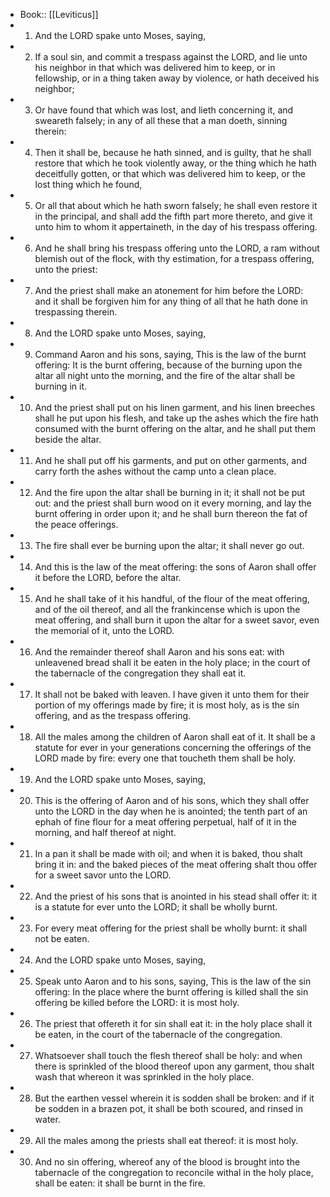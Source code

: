 - Book:: [[Leviticus]]
- 1. And the LORD spake unto Moses, saying,
- 2. If a soul sin, and commit a trespass against the LORD, and lie unto his neighbor in that which was delivered him to keep, or in fellowship, or in a thing taken away by violence, or hath deceived his neighbor;
- 3. Or have found that which was lost, and lieth concerning it, and sweareth falsely; in any of all these that a man doeth, sinning therein:
- 4. Then it shall be, because he hath sinned, and is guilty, that he shall restore that which he took violently away, or the thing which he hath deceitfully gotten, or that which was delivered him to keep, or the lost thing which he found,
- 5. Or all that about which he hath sworn falsely; he shall even restore it in the principal, and shall add the fifth part more thereto, and give it unto him to whom it appertaineth, in the day of his trespass offering.
- 6. And he shall bring his trespass offering unto the LORD, a ram without blemish out of the flock, with thy estimation, for a trespass offering, unto the priest:
- 7. And the priest shall make an atonement for him before the LORD: and it shall be forgiven him for any thing of all that he hath done in trespassing therein.
- 8. And the LORD spake unto Moses, saying,
- 9. Command Aaron and his sons, saying, This is the law of the burnt offering: It is the burnt offering, because of the burning upon the altar all night unto the morning, and the fire of the altar shall be burning in it.
- 10. And the priest shall put on his linen garment, and his linen breeches shall he put upon his flesh, and take up the ashes which the fire hath consumed with the burnt offering on the altar, and he shall put them beside the altar.
- 11. And he shall put off his garments, and put on other garments, and carry forth the ashes without the camp unto a clean place.
- 12. And the fire upon the altar shall be burning in it; it shall not be put out: and the priest shall burn wood on it every morning, and lay the burnt offering in order upon it; and he shall burn thereon the fat of the peace offerings.
- 13. The fire shall ever be burning upon the altar; it shall never go out.
- 14. And this is the law of the meat offering: the sons of Aaron shall offer it before the LORD, before the altar.
- 15. And he shall take of it his handful, of the flour of the meat offering, and of the oil thereof, and all the frankincense which is upon the meat offering, and shall burn it upon the altar for a sweet savor, even the memorial of it, unto the LORD.
- 16. And the remainder thereof shall Aaron and his sons eat: with unleavened bread shall it be eaten in the holy place; in the court of the tabernacle of the congregation they shall eat it.
- 17. It shall not be baked with leaven. I have given it unto them for their portion of my offerings made by fire; it is most holy, as is the sin offering, and as the trespass offering.
- 18. All the males among the children of Aaron shall eat of it. It shall be a statute for ever in your generations concerning the offerings of the LORD made by fire: every one that toucheth them shall be holy.
- 19. And the LORD spake unto Moses, saying,
- 20. This is the offering of Aaron and of his sons, which they shall offer unto the LORD in the day when he is anointed; the tenth part of an ephah of fine flour for a meat offering perpetual, half of it in the morning, and half thereof at night.
- 21. In a pan it shall be made with oil; and when it is baked, thou shalt bring it in: and the baked pieces of the meat offering shalt thou offer for a sweet savor unto the LORD.
- 22. And the priest of his sons that is anointed in his stead shall offer it: it is a statute for ever unto the LORD; it shall be wholly burnt.
- 23. For every meat offering for the priest shall be wholly burnt: it shall not be eaten.
- 24. And the LORD spake unto Moses, saying,
- 25. Speak unto Aaron and to his sons, saying, This is the law of the sin offering: In the place where the burnt offering is killed shall the sin offering be killed before the LORD: it is most holy.
- 26. The priest that offereth it for sin shall eat it: in the holy place shall it be eaten, in the court of the tabernacle of the congregation.
- 27. Whatsoever shall touch the flesh thereof shall be holy: and when there is sprinkled of the blood thereof upon any garment, thou shalt wash that whereon it was sprinkled in the holy place.
- 28. But the earthen vessel wherein it is sodden shall be broken: and if it be sodden in a brazen pot, it shall be both scoured, and rinsed in water.
- 29. All the males among the priests shall eat thereof: it is most holy.
- 30. And no sin offering, whereof any of the blood is brought into the tabernacle of the congregation to reconcile withal in the holy place, shall be eaten: it shall be burnt in the fire.

